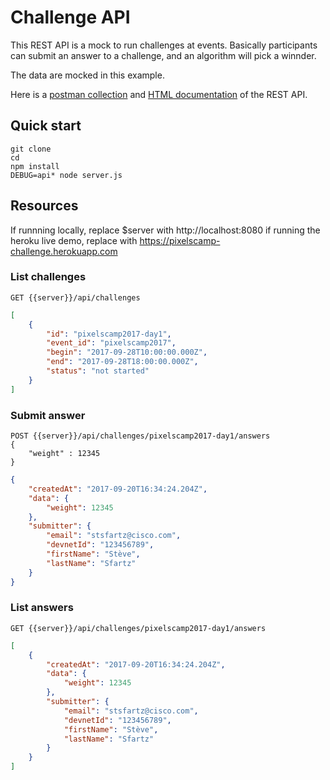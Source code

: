 # Challenge API

This REST API is a mock to run challenges at events.
Basically participants can submit an answer to a challenge,
and an algorithm will pick a winnder.

The data are mocked in this example.

Here is a [postman collection](https://www.getpostman.com/collections/e0e12335f000aec5aa13) and [HTML documentation](https://documenter.getpostman.com/view/30210/cloudy-challenge-pixelscamp-public/6tgV21e#8fa7e9d1-9a9f-3436-0d65-3791d689b4d4) of the REST API.

## Quick start

```shell
git clone
cd 
npm install
DEBUG=api* node server.js
```

## Resources

If runnning locally, replace $server with http://localhost:8080
if running the heroku live demo, replace with https://pixelscamp-challenge.herokuapp.com

### List challenges

```shell
GET {{server}}/api/challenges
```

```json
[
    {
        "id": "pixelscamp2017-day1",
        "event_id": "pixelscamp2017",
        "begin": "2017-09-28T10:00:00.000Z",
        "end": "2017-09-28T18:00:00.000Z",
        "status": "not started"
    }
]
```


### Submit answer

```shell
POST {{server}}/api/challenges/pixelscamp2017-day1/answers
{
	"weight" : 12345
}
```

```json
{
    "createdAt": "2017-09-20T16:34:24.204Z",
    "data": {
        "weight": 12345
    },
    "submitter": {
        "email": "stsfartz@cisco.com",
        "devnetId": "123456789",
        "firstName": "Stève",
        "lastName": "Sfartz"
    }
}
```


### List answers

```shell
GET {{server}}/api/challenges/pixelscamp2017-day1/answers
```

```json
[
    {
        "createdAt": "2017-09-20T16:34:24.204Z",
        "data": {
            "weight": 12345
        },
        "submitter": {
            "email": "stsfartz@cisco.com",
            "devnetId": "123456789",
            "firstName": "Stève",
            "lastName": "Sfartz"
        }
    }
]
```

